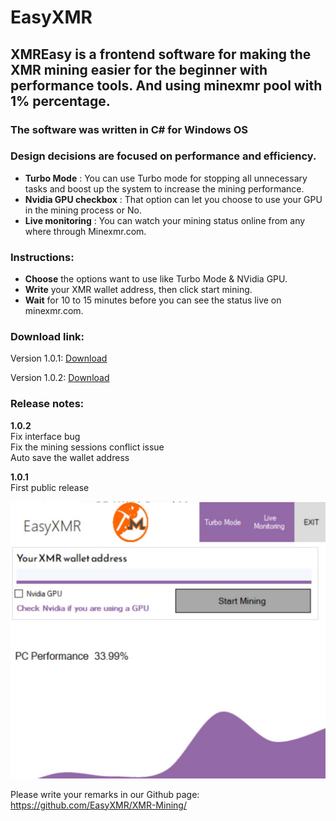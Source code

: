 # EasyXMR

## XMREasy is a frontend software for making the XMR mining easier for the beginner with performance tools. And using minexmr pool with 1% percentage.
### The software was  written in C# for Windows OS

### Design decisions are focused on performance and efficiency.
- **Turbo Mode** : You can use Turbo mode for stopping all unnecessary tasks and boost up the system to increase the mining performance.
- **Nvidia GPU checkbox** : That option can let you choose to use your GPU in the mining process or No.
- **Live monitoring** : You can watch your mining status online from any where through Minexmr.com.

### Instructions:
- **Choose** the options want to use like Turbo Mode & NVidia GPU.
- **Write** your XMR wallet address, then click start mining.
- **Wait** for 10 to 15 minutes before you can see the status live on minexmr.com.

### Download link:
Version 1.0.1: [Download](https://mega.nz/file/7mok3DgC#_x0umUc2Zm44WV5NQRQXmtMQaVhVBxngF2yrR5_Yu_U)<br/>

Version 1.0.2: [Download](https://mega.nz/file/Cnxj2ISK#QHRrYinuQBw2Kw5JhB-lKAdVpYjEfkwLnwjnfQP5ido)

### Release notes:
**1.0.2**<br/>
Fix interface bug<br/>
Fix the mining sessions conflict issue<br/>
Auto save the wallet address


**1.0.1**<br/>
First public release


![alt text](https://raw.githubusercontent.com/EasyXMR/XMR-Mining/main/EasyXMR.JPG)



Please write your remarks in our Github page: https://github.com/EasyXMR/XMR-Mining/

